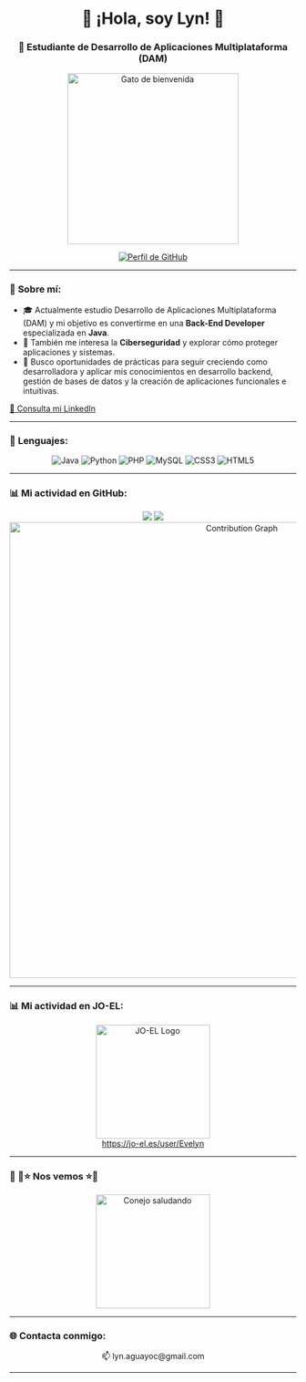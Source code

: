 <div align="center">
  
# 🌟 ¡Hola, soy Lyn! 🌟  
### 🚀 Estudiante de Desarrollo de Aplicaciones Multiplataforma (DAM)  

<img src="https://i.gifer.com/23wE.gif" alt="Gato de bienvenida" width="300px">  

[![Perfil de GitHub](https://img.shields.io/github/followers/LynAguayo?style=social)](https://github.com/LynAguayo)  

</div>  

---

### 🎯 **Sobre mí:**  
- 🎓 Actualmente estudio Desarrollo de Aplicaciones Multiplataforma (DAM) y mi objetivo es convertirme en una **Back-End Developer** especializada en **Java**.  
- 🔐 También me interesa la **Ciberseguridad** y explorar cómo proteger aplicaciones y sistemas.  
- 🚀 Busco oportunidades de prácticas para seguir creciendo como desarrolladora y aplicar mis conocimientos en desarrollo backend, gestión de bases de datos y la creación de aplicaciones funcionales e intuitivas.

[🔗 Consulta mi LinkedIn](#www.linkedin.com/in/lynaguayo) 

---

### 🔧 **Lenguajes:**  
<div align="center">  
  <img src="https://img.shields.io/badge/Java-ED8B00?style=for-the-badge&logo=java&logoColor=white" alt="Java">  
  <img src="https://img.shields.io/badge/Python-3776AB?style=for-the-badge&logo=python&logoColor=white" alt="Python">  
  <img src="https://img.shields.io/badge/PHP-777BB4?style=for-the-badge&logo=php&logoColor=white" alt="PHP">  
  <img src="https://img.shields.io/badge/MySQL-4479A1?style=for-the-badge&logo=mysql&logoColor=white" alt="MySQL">  
  <img src="https://img.shields.io/badge/CSS3-1572B6?style=for-the-badge&logo=css3&logoColor=white" alt="CSS3">  
  <img src="https://img.shields.io/badge/HTML5-E34F26?style=for-the-badge&logo=html5&logoColor=white" alt="HTML5">  
</div>  

---

### 📊 **Mi actividad en GitHub:**  
<div align="center">
  <img src="https://github-readme-stats.vercel.app/api?username=LynAguayo&show_icons=true&theme=radical" style="max-width: 45%; height: auto;">
  <img src="https://github-readme-streak-stats.herokuapp.com/?user=LynAguayo&theme=radical" style="max-width: 45%; height: auto;">
</div>
<div align="center">
  <img src="https://github-readme-activity-graph.vercel.app/graph?username=LynAguayo&theme=radical" alt="Contribution Graph" width="800px">
</div>

---

### 📊 **Mi actividad en JO-EL:**  
<div align="center">  
  <a href="https://jo-el.es/user/Evelyn" target="_blank">  
    <img src="https://jo-el.es/static/icons/logo.svg" alt="JO-EL Logo" width="200px">  
  </a>  
  <br>  
  <a href="https://jo-el.es/user/Evelyn" target="_blank">https://jo-el.es/user/Evelyn</a>  
</div>  

---

### 🐾 👋⭐ **Nos vemos** ⭐👋  
<div align="center">  
  <img src="https://i.gifer.com/Pak.gif" alt="Conejo saludando" width="200px">  
</div>  

---

### 🌐 **Contacta conmigo:**  
<div align="center">  
  📫 lyn.aguayoc@gmail.com  
</div>  

---
